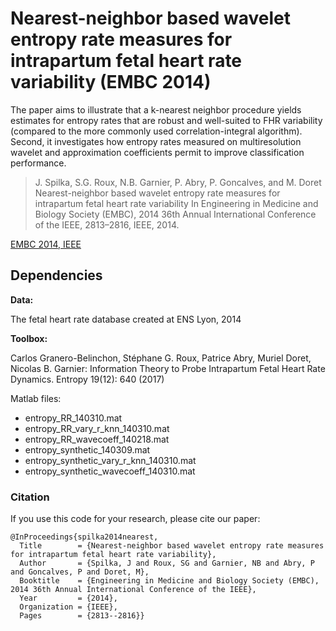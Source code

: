 # Nearest-neighbor based wavelet entropy rate measures for intrapartum fetal heart rate variability (EMBC 2014)

The paper aims to illustrate that a k-nearest neighbor procedure yields estimates for entropy rates that are robust and well-suited to FHR variability (compared to the more commonly used correlation-integral algorithm). Second, it investigates how entropy rates measured on multiresolution wavelet and approximation coefficients permit to improve classification performance.

> J. Spilka, S.G. Roux, N.B. Garnier, P. Abry, P. Goncalves, and M. Doret 
> Nearest-neighbor based wavelet entropy rate measures for intrapartum fetal heart rate variability
> In Engineering in Medicine and Biology Society (EMBC), 2014 36th Annual International Conference of the IEEE, 2813–2816, IEEE, 2014.

[EMBC 2014, IEEE](https://ieeexplore.ieee.org/document/6944208)

## Dependencies

**Data:**

The fetal heart rate database created at ENS Lyon, 2014

**Toolbox:** 

Carlos Granero-Belinchon, Stéphane G. Roux, Patrice Abry, Muriel Doret, Nicolas B. Garnier:
Information Theory to Probe Intrapartum Fetal Heart Rate Dynamics. Entropy 19(12): 640 (2017)

Matlab files:

* entropy_RR_140310.mat
* entropy_RR_vary_r_knn_140310.mat
* entropy_RR_wavecoeff_140218.mat
* entropy_synthetic_140309.mat
* entropy_synthetic_vary_r_knn_140310.mat
* entropy_synthetic_wavecoeff_140310.mat

### Citation
If you use this code for your research, please cite our paper:

```
@InProceedings{spilka2014nearest,
  Title        = {Nearest-neighbor based wavelet entropy rate measures for intrapartum fetal heart rate variability},
  Author       = {Spilka, J and Roux, SG and Garnier, NB and Abry, P and Goncalves, P and Doret, M},
  Booktitle    = {Engineering in Medicine and Biology Society (EMBC), 2014 36th Annual International Conference of the IEEE},
  Year         = {2014},
  Organization = {IEEE},
  Pages        = {2813--2816}}
```
